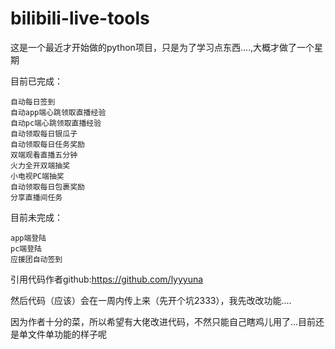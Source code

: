 # bilibili-live-tools

这是一个最近才开始做的python项目，只是为了学习点东西....,大概才做了一个星期



目前已完成：

    自动每日签到
    自动app端心跳领取直播经验
    自动pc端心跳领取直播经验
    自动领取每日银瓜子
    自动领取每日任务奖励
    双端观看直播五分钟
    火力全开双端抽奖
    小电视PC端抽奖
    自动领取每日包裹奖励
    分享直播间任务
目前未完成：

    app端登陆
    pc端登陆
    应援团自动签到
    
	



引用代码作者github:https://github.com/lyyyuna

然后代码（应该）会在一周内传上来（先开个坑2333），我先改改功能....

因为作者十分的菜，所以希望有大佬改进代码，不然只能自己瞎鸡儿用了...目前还是单文件单功能的样子呢



